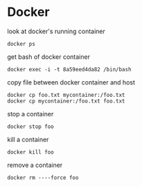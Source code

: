 # Docker


look at docker's running container
```
docker ps
```

get bash of docker container
```
docker exec -i -t 8a59eed4da82 /bin/bash
```

copy file between docker container and host
```
docker cp foo.txt mycontainer:/foo.txt
docker cp mycontainer:/foo.txt foo.txt
```

stop a container
```
docker stop foo
```

kill a container
```
docker kill foo
```

remove a container
```
docker rm ----force foo
```

